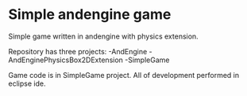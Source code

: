 Simple andengine game
===================

Simple game written in andengine with physics extension.

Repository has three projects:
	-AndEngine
	-AndEnginePhysicsBox2DExtension
	-SimpleGame

Game code is in SimpleGame project.
All of development performed in eclipse ide.

